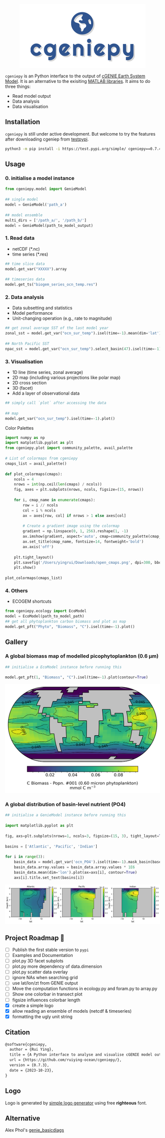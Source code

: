 <p align="center">
  <img src="logo.png"/>
</p>

`cgeniepy` is an Python interface to the output of [cGENIE Earth System Model](https://www.seao2.info/mymuffin.html). It is an alternative to the exisiting [MATLAB libraries](https://github.com/derpycode/muffinplot). It aims to do three things:

+ Read model output
+ Data analysis
+ Data visualisation
  
## Installation

`cgeniepy` is still under active development. But welcome to try the features after downloading cgeniep from [testpypi](https://test.pypi.org/project/cgeniepy/).

```bash
python3 -m pip install -i https://test.pypi.org/simple/ cgeniepy==0.7.4
```

## Usage
### 0. initialise a model instance
```python
from cgeniepy.model import GenieModel

## single model
model = GenieModel('path_a')

## model ensemble
multi_dirs = ['/path_a/', '/path_b/']
model = GenieModel(path_to_model_output)
```


### 1. Read data
+ netCDF (*.nc)
+ time series (*.res)

```python
## time slice data
model.get_var("XXXXX").array

## timeseries data
model.get_ts("biogem_series_ocn_temp.res")
```

### 2. Data analysis
+ Data subsetting and statistics
+ Model performance
+ Unit-changing operation (e.g., rate to magnitude)

```python
## get zonal average SST of the last model year
zonal_sst = model.get_var("ocn_sur_temp").isel(time=-1).mean(dim='lat')

## North Pacific SST
npac_sst = model.get_var("ocn_sur_temp").select_basin(47).isel(time=-1)
```

### 3. Visualisation
+ 1D line (time series, zonal average)
+ 2D map (including various projections like polar map)
+ 2D cross section
+ 3D (facet)
+ Add a layer of observational data

```python
## simply call `plot` after accessing the data

## map
model.get_var("ocn_sur_temp").isel(time=-1).plot()
```

Color Palettes

```python
import numpy as np
import matplotlib.pyplot as plt
from cgeniepy.plot import community_palette, avail_palette

# List of colormaps from cgeniepy
cmaps_list = avail_palette()

def plot_colormaps(cmaps):
    ncols = 4
    nrows = int(np.ceil(len(cmaps) / ncols))
    fig, axes = plt.subplots(nrows, ncols, figsize=(15, nrows))

    for i, cmap_name in enumerate(cmaps):
        row = i // ncols
        col = i % ncols
        ax = axes[row, col] if nrows > 1 else axes[col]

        # Create a gradient image using the colormap
        gradient = np.linspace(0, 1, 256).reshape(1, -1)
        ax.imshow(gradient, aspect='auto', cmap=community_palette(cmap_name))
        ax.set_title(cmap_name, fontsize=14, fontweight='bold')
        ax.axis('off')

    plt.tight_layout()
    plt.savefig('/Users/yingrui/Downloads/open_cmaps.png', dpi=300, bbox_inches='tight')
    plt.show()

plot_colormaps(cmaps_list)
```

### 4. Others
+ ECOGEM shortcuts

```python
from cgeniepy.ecology import EcoModel
model = EcoModel(path_to_model_path)
## get all phytoplankton carbon biomass and plot as map
model.get_pft("Phyto", "Biomass", "C").isel(time=-1).plot()
```

## Gallery

### A global biomass map of modelled picophytoplankton (0.6 μm) 

```python
## initialise a EcoModel instance before running this

model.get_pft(1, "Biomass", "C").isel(time=-1).plot(contour=True)
```


![map](example_map.png)

### A global distribution of basin-level nutrient (PO4) 

```python
## initialise a GenieModel instance before running this

import matplotlib.pyplot as plt

fig, axs=plt.subplots(nrows=1, ncols=3, figsize=(15, 3), tight_layout=True)        

basins = ['Atlantic', 'Pacific', 'Indian']

for i in range(3):
	basin_data = model.get_var('ocn_PO4').isel(time=-1).mask_basin(base='worjh2',basin=basins[i], subbasin='')
	basin_data.array.values = basin_data.array.values * 1E6
	basin_data.mean(dim='lon').plot(ax=axs[i], contour=True)
	axs[i].title.set_text(basins[i])
```

![modern_po4](example_transection.png)

## Project Roadmap 🚩

- [ ] Publish the first stable version to `pypi`
- [ ] Examples and Documentation
- [ ] plot.py 3D facet subplots
- [ ] plot.py more dependency of data.dimension
- [ ] plot.py scatter data overlay
- [ ] ignore NAs when searching grid 
- [ ] use lat/lon/zt from GENIE output
- [ ] Move the computation functions in ecology.py and foram.py to array.py
- [ ] Show one colorbar in transect plot
- [ ] figsize influences colorbar length
- [x] create a simple logo
- [X] allow reading an ensemble of models (netcdf & timeseries)
- [X] formatting the ugly unit string

## Citation

```latex
@software{cgeniepy,
  author = {Rui Ying},
  title = {A Python interface to analyse and visualise cGENIE model output},
  url = {https://github.com/ruiying-ocean/cgeniepy/},
  version = {0.7.3},
  date = {2023-10-23},
}
```

## Logo

Logo is generated by [simple logo generator](https://github.com/creecros/simple_logo_gen) using free **righteous** font.

## Alternative
Alex Phol's [genie_basicdiags](https://github.com/alexpohl/genie_basicdiags/)
